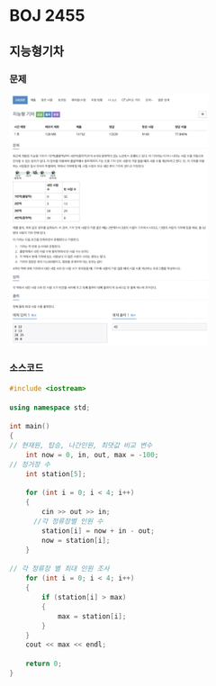 # BOJ 2455

## 지능형기차

### 문제

<img src="readme.assets/image-20200724122136405.png" alt="image-20200724122136405" width ="70%" />

</br> 

### 소스코드

```c++
#include <iostream>

using namespace std;

int main()
{
// 현재원, 탑승, 나간인원, 최댓값 비교 변수
    int now = 0, in, out, max = -100;
// 정거장 수
    int station[5];

    for (int i = 0; i < 4; i++)
    {
        cin >> out >> in;
      //각 정류장별 인원 수
        station[i] = now + in - out;
        now = station[i];
    }

// 각 정류장 별 최대 인원 조사
    for (int i = 0; i < 4; i++)
    {
        if (station[i] > max)
        {
            max = station[i];
        }
    }
    cout << max << endl;

    return 0;
}
```



